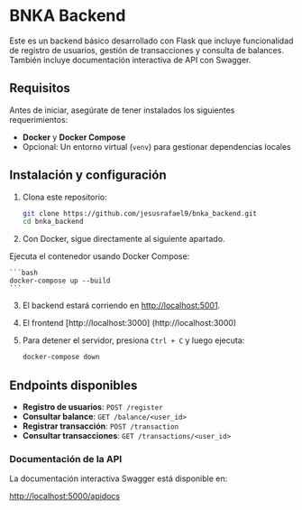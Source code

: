 # BNKA Backend

Este es un backend básico desarrollado con Flask que incluye funcionalidad de registro de usuarios, gestión de transacciones y consulta de balances. También incluye documentación interactiva de API con Swagger.

## Requisitos

Antes de iniciar, asegúrate de tener instalados los siguientes requerimientos:

- **Docker** y **Docker Compose**
- Opcional: Un entorno virtual (`venv`) para gestionar dependencias locales

## Instalación y configuración

1. Clona este repositorio:

    ```bash
    git clone https://github.com/jesusrafael9/bnka_backend.git
    cd bnka_backend
    ```

2. Con Docker, sigue directamente al siguiente apartado.

Ejecuta el contenedor usando Docker Compose:

    ```bash
    docker-compose up --build
    ```

3. El backend estará corriendo en [http://localhost:5001](http://localhost:5001).

4. El frontend [http://localhost:3000] (http://localhost:3000)

5. Para detener el servidor, presiona `Ctrl + C` y luego ejecuta:

    ```bash
    docker-compose down
    ```
   

## Endpoints disponibles

- **Registro de usuarios**: `POST /register`
- **Consultar balance**: `GET /balance/<user_id>`
- **Registrar transacción**: `POST /transaction`
- **Consultar transacciones**: `GET /transactions/<user_id>`

### Documentación de la API

La documentación interactiva Swagger está disponible en:

[http://localhost:5000/apidocs](http://localhost:5001/apidocs)

